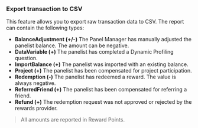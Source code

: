 ### Export transaction to CSV

This feature allows you to export raw transaction data to CSV. The report can contain the following types:

- **BalanceAdjustment (+/-)** The Panel Manager has manually adjusted the panelist balance. The amount can be negative.
- **DataVariable (+)** The panelist has completed a Dynamic Profiling question.
- **ImportBalance (+)** The panelist was imported with an existing balance.
- **Project (+)** The panelist has been compensated for project participation.
- **Redemption (-)** The panelist has redeemed a reward. The value is always negative.
- **ReferredFriend (+)** The panelist has been compensated for referring a friend.
- **Refund (+)** The redemption request was not approved or rejected by the rewards provider.

> All amounts are reported in Reward Points.
